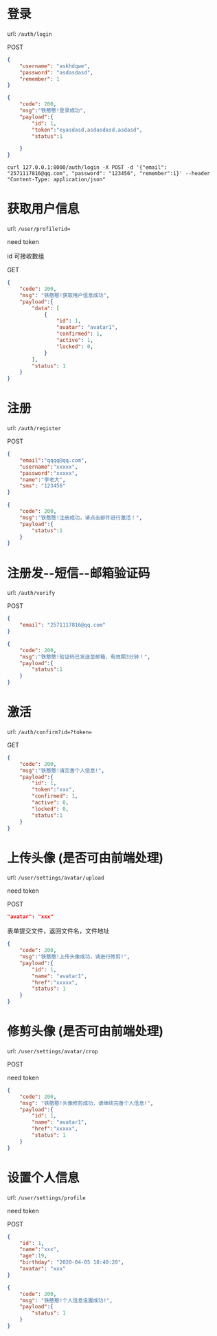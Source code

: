 # 登录

url: `/auth/login`

POST

```json
{
    "username": "askhdqwe",
    "password": "asdasdasd",
    "remember": 1
}
```

```json
{
    "code": 200,
    "msg":"铁憨憨!登录成功",
    "payload":{
        "id": 1,
        "token":"eyasdasd.asdasdasd.asdasd",
        "status":1

    }
}
```


`curl 127.0.0.1:8000/auth/login -X POST -d '{"email": "2571117816@qq.com", "password": "123456", "remember":1}' --header "Content-Type: application/json"`
# 获取用户信息

url: `/user/profile?id=`

need token

id 可接收数组

GET

```json
{
    "code": 200,
    "msg": "铁憨憨!获取用户信息成功",
    "payload":{
        "data": [
            {
                "id": 1,
                "avatar": "avatar1",
                "confirmed": 1,
                "active": 1,
                "locked": 0,
            }
        ],
        "status": 1
    }
}
```

# 注册

url: `/auth/register`

POST

```json
{
    "email":"qqqq@qq.com",
    "username":"xxxxx",
    "password":"xxxxx",
    "name":"李老大",
    "sms": "123456"
}
```

```json
{
    "code": 200,
    "msg":"铁憨憨!注册成功，请点击邮件进行激活！",
    "payload":{
        "status":1
    }
}
```

# 注册发--短信--邮箱验证码

url: `/auth/verify`

POST

```json
{
    "email": "2571117816@qq.com"
}
```

```json
{
    "code": 200,
    "msg":"铁憨憨!验证码已发送至邮箱，有效期3分钟！",
    "payload":{
        "status":1
    }
}
```


# 激活

url: `/auth/confirm?id=?token=`

GET
```json
{
    "code": 200,
    "msg":"铁憨憨!请完善个人信息!",
    "payload":{
        "id": 1,
        "token":"xxx",
        "confirmed": 1,
        "active": 0,
        "locked": 0,
        "status":1
    }
}
```

# 上传头像  (是否可由前端处理)
url: `/user/settings/avatar/upload`

need token

POST
```json
"avatar": "xxx"
```

表单提交文件，返回文件名，文件地址

```json
{
    "code": 200,
    "msg":"铁憨憨!上传头像成功，请进行修剪!",
    "payload":{
        "id": 1,
        "name": "avatar1",
        "href":"xxxxx",
        "status": 1
    }
}
```

# 修剪头像 (是否可由前端处理)
url: `/user/settings/avatar/crop`

POST

need token

```json
{
    "code": 200,
    "msg": "铁憨憨!头像修剪成功，请继续完善个人信息!",
    "payload":{
        "id": 1,
        "name": "avatar1",
        "href":"xxxxx",
        "status": 1
    }
}
```


# 设置个人信息
url: `/user/settings/profile`

need token

POST
```json
{
    "id": 1,
    "name":"xxx",
    "age":19,
    "birthday": "2020-04-05 18:40:20",
    "avatar": "xxx"
}
```

```json
{
    "code": 200,
    "msg": "铁憨憨!个人信息设置成功!",
    "payload":{
        "status": 1
    }
}
```
